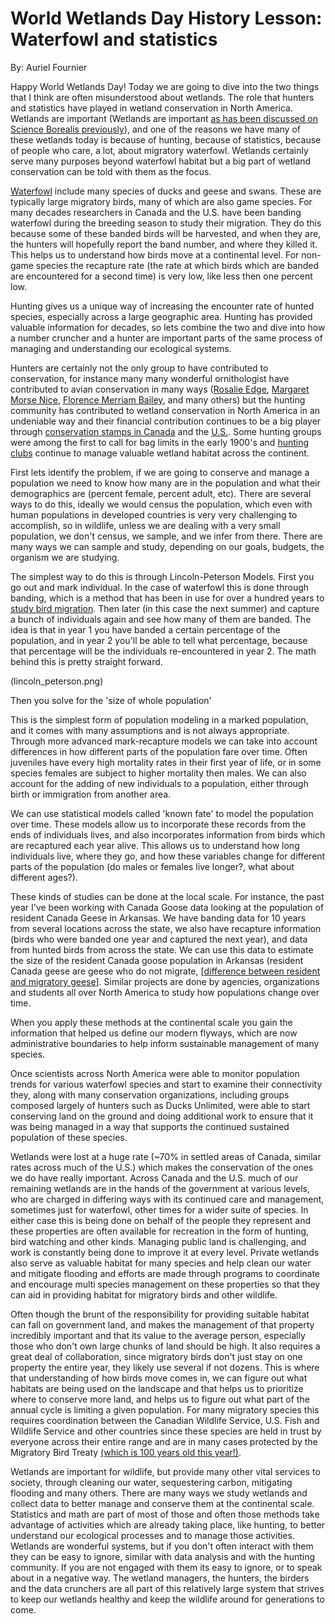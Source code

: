 # World Wetlands Day History Lesson: Waterfowl and statistics

By: Auriel Fournier

Happy World Wetlands Day! Today we are going to dive into the two things that I think are often misunderstood about wetlands. The role that hunters and statistics have played in wetland conservation in North America. Wetlands are important (Wetlands are important [as has been discussed on Science Borealis previously](http://blog.scienceborealis.ca/celebrate-world-wetlands-day/)), and one of the reasons we have many of these wetlands today is because of hunting, because of statistics, because of people who care, a lot, about migratory waterfowl. Wetlands certainly serve many purposes beyond waterfowl habitat but a big part of wetland conservation can be told with them as the focus. 

[Waterfowl](http://www.ducks.org/hunting/waterfowl-id) include many species of ducks and geese and swans. These are typically large migratory birds, many of which are also game species. For many decades researchers in Canada and the U.S. have been banding waterfowl during the breeding season to study their migration. They do this because some of these banded birds will be harvested, and when they are, the hunters will hopefully report the band number, and where they killed it. This helps us to understand how birds move at a continental level. For non-game species the recapture rate (the rate at which birds which are banded are encountered for a second time) is very low, like less then one percent low.

Hunting gives us a unique way of increasing the encounter rate of hunted species, especially across a large geographic area. Hunting has provided valuable information for decades, so lets combine the two and dive into how a number cruncher and a hunter are important parts of the same process of managing and understanding our ecological systems. 

Hunters are certainly not the only group to have contributed to conservation, for instance many many wonderful ornithologist have contributed to avian conservation in many ways ([Rosalie Edge](http://www.biography.com/people/rosalie-edge-072715), [Margaret Morse Nice](https://www.pwrc.usgs.gov/bpp/Observer%20Bios/Margaret%20Morse%20Nice.pdf), [Florence Merriam Bailey](http://www.nmbirds.org/wp-content/florence-m-bailey-1.pdf), and many others) but the hunting community has contributed to wetland conservation in North America in an undeniable way and their financial contribution continues to be a big player through [conservation stamps in Canada](http://whc.org/) and the [U.S.](http://www.bsbo.org/conservation-stamps.html). Some hunting groups were among the first to call for bag limits in the early 1900's and [hunting clubs](http://winous.org/about/) continue to manage valuable wetland habitat across the continent. 

First lets identify the problem, if we are going to conserve and manage a population we need to know how many are in the population and what their demographics are (percent female, percent adult, etc). There are several ways to do this, ideally we would census the population, which even with human populations in developed countries is very very challenging to accomplish, so in wildlife, unless we are dealing with a very small population, we don't census, we sample, and we infer from there. There are many ways we can sample and study, depending on our goals, budgets, the organism we are studying.

The simplest way to do this is through Lincoln-Peterson Models. First you go out and mark individual. In the case of waterfowl this is done through banding, which is a method that has been in use for over a hundred years to [study bird migration](https://labandfield.wordpress.com/2013/11/03/bird_migration/). Then later (in this case the next summer) and capture a bunch of individuals again and see how many of them are banded. The idea is that in year 1 you have banded a certain percentage of the population, and in year 2 you'll be able to tell what percentage, because that percentage will be the individuals re-encountered in year 2. The math behind this is pretty straight forward. 

(lincoln_peterson.png)

Then you solve for the 'size of whole population'

This is the simplest form of population modeling in a marked population, and it comes with many assumptions and is not always appropriate. Through more advanced mark-recapture models we can take into account differences in how different parts of the population fare over time. Often juveniles have every high mortality rates in their first year of life, or in some species females are subject to higher mortality then males. We can also account for the adding of new individuals to a population, either through birth or immigration from another area. 

We can use statistical models called 'known fate' to model the population over time. These models allow us to incorporate these records from the ends of individuals lives, and also incorporates information from birds which are recaptured each year alive. This allows us to understand how long individuals live, where they go, and how these variables change for different parts of the population (do males or females live longer?, what about different ages?).

These kinds of studies can be done at the local scale. For instance, the past year I've been working with Canada Goose data looking at the population of resident Canada Geese in Arkansas. We have banding data for 10 years from several locations across the state, we also have recapture information (birds who were banded one year and captured the next year), and data from hunted birds from across the state. We can use this data to estimate the size of the resident Canada goose population in Arkansas (resident Canada geese are geese who do not migrate, [[difference between resident and migratory geese](https://www.allaboutbirds.org/canada-goose-resident-vs-migratory/)]. Similar projects are done by agencies, organizations and students all over North America to study how populations change over time.      

When you apply these methods at the continental scale you gain the information that helped us define our modern flyways, which are now administrative boundaries to help inform sustainable management of many species.  

Once scientists across North America were able to monitor population trends for various waterfowl species and start to examine their connectivity they, along with many conservation organizations, including groups composed largely of hunters such as Ducks Unlimited, were able to start conserving land on the ground and doing additional work to ensure that it was being managed in a way that supports the continued sustained population of these species. 

Wetlands were lost at a huge rate (~70% in settled areas of Canada, similar rates across much of the U.S.) which makes the conservation of the ones we do have really important. Across Canada and the U.S. much of our remaining wetlands are in the hands of the government at various levels, who are charged in differing ways with its continued care and management, sometimes just for waterfowl, other times for a wider suite of species. In either case this is being done on behalf of the people they represent and these properties are often available for recreation in the form of hunting, bird watching and other kinds. Managing public land is challenging, and work is constantly being done to improve it at every level. Private wetlands also serve as valuable habitat for many species and help clean our water and mitigate flooding and efforts are made through programs to coordinate and encourage multi species management on these properties so that they can aid in providing habitat for migratory birds and other wildlife. 

Often though the brunt of the responsibility for providing suitable habitat can fall on government land, and makes the management of that property incredibly important and that its value to the average person, especially those who don't own large chunks of land should be high. It also requires a great deal of collaboration, since migratory birds don't just stay on one property the entire year, they likely use several if not dozens. This is where that understanding of how birds move comes in, we can figure out what habitats are being used on the landscape and that helps us to prioritize where to conserve more land, and helps us to figure out what part of the annual cycle is limiting a given population. For many migratory species this requires coordination between the Canadian Wildlife Service, U.S. Fish and Wildlife Service and other countries since these species are held in trust by everyone across their entire range and are in many cases protected by the Migratory Bird Treaty [(which is 100 years old this year!)](http://www.fws.gov/birds/MBTreaty100/).

Wetlands are important for wildlife, but provide many other vital services to society, through cleaning our water, sequestering carbon, mitigating flooding and many others. There are many ways we study wetlands and collect data to better manage and conserve them at the continental scale. Statistics and math are part of most of those and often those methods take advantage of activities which are already taking place, like hunting, to better understand our ecological processes and to manage those activities. Wetlands are wonderful systems, but if you don't often interact with them they can be easy to ignore, similar with data analysis and with the hunting community. If you are not engaged with them its easy to ignore, or to speak about in a negative way. The wetland managers, the hunters, the birders and the data crunchers are all part of this relatively large system that strives to keep our wetlands healthy and keep the wildlife around for generations to come.  